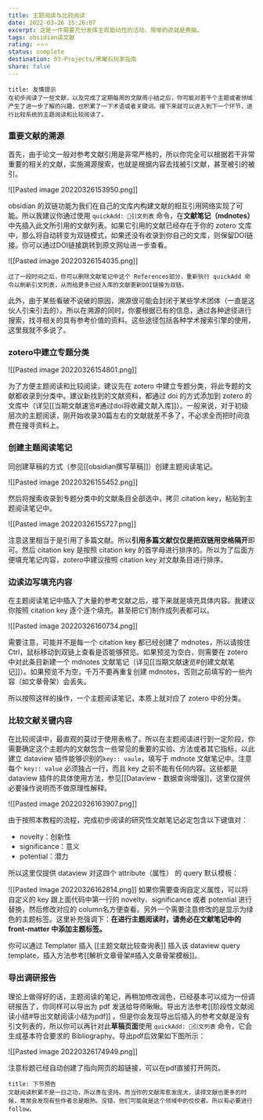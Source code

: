 ```yaml
---
title: 主题阅读与比较阅读
date: 2022-03-26 15:26:07
excerpt: 这是一件需要充分发挥主观能动性的活动，简单的说就是费脑。
tags: obsidian读文献
rating: ⭐⭐⭐
status: complete
destination: 03-Projects/黑曜石玩家指南
share: false
---
```


```ad-info
title: 友情提示
在初步阅读了一些文献，以及完成了定期每周的文献周小结之后，你可能对若干个主题或者领域产生了进一步了解的兴趣，也积累了一下术语或者关键词。接下来就可以进入到下一个环节，进行比较系统的主题阅读和比较阅读了。
```

### 重要文献的溯源

首先，由于论文一般对参考文献引用是非常严格的，所以你完全可以根据若干非常重要的相关的文献，实施溯源搜索，也就是根据内容去找被引文献，甚至被引的被引。

![[Pasted image 20220326153950.png]]

obsidian 的双链功能为我们在自己的文库内构建文献的相互引用网络实现了可能。所以我建议你通过使用 `quickAdd: 🔎引文列表` 命令，在**文献笔记（mdnotes）** 中先插入此文所引用的文献列表。如果它引用的文献已经存在于你的 zotero 文库中，那么将自动转变为双链模式，如果还没有收录到你自己的文库，则保留DOI链接。你可以通过DOI链接跳转到原文网址进一步查看。

![[Pasted image 20220326154035.png]]

```ad-tip
过了一段时间之后，你可以删除文献笔记中这个 References部分，重新执行 quickAdd 命令以刷新引文列表，从而给更多已经入库的文献更新DOI链接为双链。
```

此外，由于某些看破不说破的原因，溯源很可能会封闭于某些学术团体（一直是这伙人引来引去的）。所以在溯源的同时，你要根据已有的信息，通过各种途径进行搜索，找寻相关的具有参考价值的资料。这些途径包括各种学术搜索引擎的使用，这里我就不多说了。

### zotero中建立专题分类

![[Pasted image 20220326154801.png]]

为了方便主题阅读和比较阅读，建议先在 zotero 中建立专题分类，将此专题的文献都收录到分类中。建议新找到的文献资料，都通过 doi 的方式添加到 zotero 的文库中（详见[[当期文献速览#通过doi将收藏文献入库]]）。一般来说，对于初级层次的主题阅读，刚开始收录30篇左右的文献就差不多了，不必求全而把时间浪费在搜寻资料上。

### 创建主题阅读笔记

同创建草稿的方式（参见[[obsidian撰写草稿]]）创建主题阅读笔记。

![[Pasted image 20220326155452.png]]

然后将搜索收录到专题分类中的文献条目全部选中，拷贝 citation key，粘贴到主题阅读笔记中。

![[Pasted image 20220326155727.png]]

注意这里相当于是引用了多篇文献。所以**引用多篇文献仅仅是把双链用空格隔开**即可。然后 citation key 是按照 citation key 的首字母进行排序的。所以为了后面方便填充笔记内容，zotero中建议按照 citation key 对文献条目进行排序。

### 边读边写填充内容

在主题阅读笔记中插入了大量的参考文献之后，接下来就是填充具体内容。我建议你按照 citation key 逐个逐个填充。甚至把它们制作成列表都可以。

![[Pasted image 20220326160734.png]]

需要注意，可能并不是每一个 citation key 都已经创建了 mdnotes，所以请按住 Ctrl，鼠标移动到双链上查看是否能够预览。如果预览为空白，则需要在 zotero 中对此条目新建一个 mdnotes 文献笔记（详见[[当期文献速览#创建文献笔记]]）。如果预览不为空，千万不要再重复创建 mdnotes，否则之前填写的一些内容（如文章骨架）会丢失。

所以按照这样的操作，一个主题阅读笔记，本质上就对应了 zotero 中的分类。

### 比较文献关键内容

在比较阅读中，最直观的莫过于使用表格了。所以在主题阅读进行到一定阶段，你需要确定这个主题内的文献包含一些常见的重要的实验、方法或者其它指标，以此建立 dataview 插件能够识别的`key:: vaule`，填写于 mdnote 文献笔记中。注意每个 `key:: value` 必须独占一行，而且 key 之前不能有任何内容。这些都是 dataview 插件的具体使用方法，参见[[Dataview - 数据查询增强]]，这里仅提供必要操作说明而不做原理性解释。

![[Pasted image 20220326163907.png]]

由于按照本教程的流程，完成初步阅读的研究性文献笔记必定包含以下键值对：

- novelty：创新性
- significance：意义
- potential：潜力

所以这里仅提供 dataview 对这四个 attribute（属性） 的 query 默认模板：

![[Pasted image 20220326162814.png]]
如果你需要查询自定义属性，可以将自定义的 key 跟上面代码中第一行的 novelty、significance 或者 potential 进行替换，然后修改对应的 column名方便查看。另外一个需要注意修改的是显示为绿色的主题标签。这里补充强调下：**在进行主题阅读时，请务必在文献笔记中的front-matter 中添加主题标签。**

你可以通过 Templater 插入 [[主题文献比较查询表]] 插入该 dataview query template，插入方法参考[[解析文章骨架#插入文章骨架模板]]。

### 导出调研报告

理论上做得好的话，主题阅读的笔记，再稍加修改润色，已经基本可以成为一份调研报告了，你同样可以导出为 pdf 发送给导师瞅瞅。导出方法参考[[阶段性文献阅读小结#导出文献阅读小结为pdf]] 。但是你会发现导出后插入的参考文献是没有引文列表的，所以你可以再针对此**草稿页面**使用 `quickAdd: 🔎引文列表` 命令，它会生成基本符合要求的 Bibliography。导出pdf后效果如下图所示：

![[Pasted image 20220326174949.png]]

注意标题已经自动创建了指向网页的超链接，可以在pdf直接打开网页。

```ad-info
title: 下节预告
文献阅读积累不是一日之功，所以贵在坚持。而当你的文献库愈发庞大，读得文献也更多的时候，常常会发现有些作者总是眼熟。没错，他们可能就是这个领域中的佼佼者。所以有必要进行follow。
```